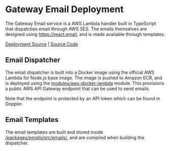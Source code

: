 # Gateway Email Deployment

The Gateway Email service is a AWS Lambda handler built in TypeScript that dispatches email through AWS SES. The emails
themselves are designed using https://react.email, and is made available through templates.

[Deployment Source](/infra/web/emails.tf) | [Source Code](/apps/brevduen/src/lambda.ts)

## Email Dispatcher

The email dispatcher is built into a Docker image using the official AWS Lambda for Node.js base image. The image is
pushed to Amazon ECR, and is deployed using the
[modules/aws-docker-lambda](/infra/modules/aws-docker-lambda/README.md) module. This provisions a public AWS API Gateway
endpoint that can be used to send emails.

Note that the endpoint is protected by an API token which can be found in Doppler.

## Email Templates

The email templates are built and stored inside [/packages/emails/src/emails/](/packages/emails/src/emails), and are
compiled when building the dispatcher.
